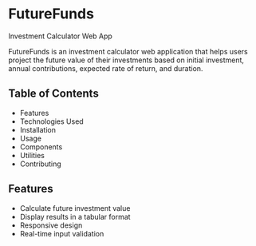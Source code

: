 # FutureFunds
Investment Calculator Web App

FutureFunds is an investment calculator web application that helps users project the future value of their investments based on initial investment, annual contributions, expected rate of return, and duration.

## Table of Contents

- Features
- Technologies Used
- Installation
- Usage
- Components
- Utilities
- Contributing

## Features

- Calculate future investment value
- Display results in a tabular format
- Responsive design
- Real-time input validation
